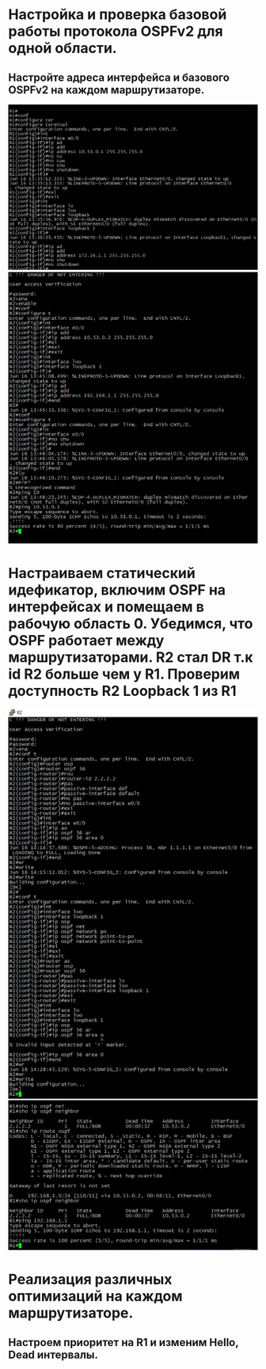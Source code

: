 # Настройка и проверка базовой работы протокола OSPFv2 для одной области.
## Настройте адреса интерфейса и базового OSPFv2 на каждом маршрутизаторе.
![](https://github.com/iGORnetwork/Lab___Configure_Single_Area_OSPFv2/blob/main/Screenshot_1.png)
![](https://github.com/iGORnetwork/Lab___Configure_Single_Area_OSPFv2/blob/main/imeg/Screenshot_2.png)
# Настраиваем статический идефикатор, включим OSPF на интерфейсах и помещаем в рабочую область 0. Убедимся, что OSPF работает между маршрутизаторами. R2 стал DR т.к id R2 больше чем у R1. Проверим доступность R2 Loopback 1 из R1
![](https://github.com/iGORnetwork/Lab___Configure_Single_Area_OSPFv2/blob/main/imeg/Screenshot_5.png)
![](https://github.com/iGORnetwork/Lab___Configure_Single_Area_OSPFv2/blob/main/imeg/Screenshot_6.png)
# Реализация различных оптимизаций на каждом маршрутизаторе.
## Настроем приоритет на R1 и изменим Hello, Dead интервалы.
